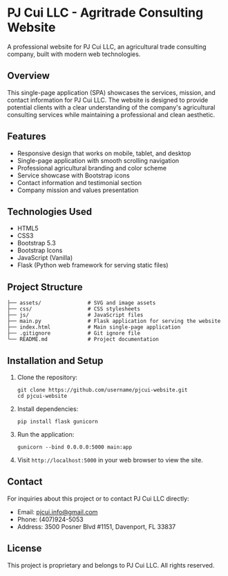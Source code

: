 # PJ Cui LLC - Agritrade Consulting Website

A professional website for PJ Cui LLC, an agricultural trade consulting company, built with modern web technologies.

## Overview

This single-page application (SPA) showcases the services, mission, and contact information for PJ Cui LLC. The website is designed to provide potential clients with a clear understanding of the company's agricultural consulting services while maintaining a professional and clean aesthetic.

## Features

- Responsive design that works on mobile, tablet, and desktop
- Single-page application with smooth scrolling navigation
- Professional agricultural branding and color scheme
- Service showcase with Bootstrap icons
- Contact information and testimonial section
- Company mission and values presentation

## Technologies Used

- HTML5
- CSS3
- Bootstrap 5.3
- Bootstrap Icons
- JavaScript (Vanilla)
- Flask (Python web framework for serving static files)

## Project Structure

```
├── assets/               # SVG and image assets
├── css/                  # CSS stylesheets
├── js/                   # JavaScript files
├── main.py               # Flask application for serving the website
├── index.html            # Main single-page application
├── .gitignore            # Git ignore file
└── README.md             # Project documentation
```

## Installation and Setup

1. Clone the repository:
   ```
   git clone https://github.com/username/pjcui-website.git
   cd pjcui-website
   ```

2. Install dependencies:
   ```
   pip install flask gunicorn
   ```

3. Run the application:
   ```
   gunicorn --bind 0.0.0.0:5000 main:app
   ```

4. Visit `http://localhost:5000` in your web browser to view the site.

## Contact

For inquiries about this project or to contact PJ Cui LLC directly:

- Email: pjcui.info@gmail.com
- Phone: (407)924-5053
- Address: 3500 Posner Blvd #1151, Davenport, FL 33837

## License

This project is proprietary and belongs to PJ Cui LLC. All rights reserved.

